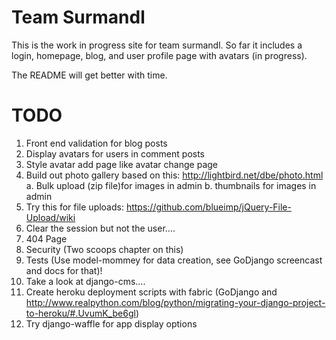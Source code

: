 Team Surmandl
==============

This is the work in progress site for team surmandl.  So far it includes a login, homepage, blog, and user profile page with avatars (in progress).

The README will get better with time.

TODO
========

1.  Front end validation for blog posts
2.  Display avatars for users in comment posts
3.  Style avatar add page like avatar change page
4.  Build out photo gallery based on this:  http://lightbird.net/dbe/photo.html
    a. Bulk upload (zip file)for images in admin
    b. thumbnails for images in admin
5.  Try this for file uploads: https://github.com/blueimp/jQuery-File-Upload/wiki
6.  Clear the session but not the user....
7.  404 Page
7.  Security (Two scoops chapter on this)
8.  Tests (Use model-mommey for data creation, see GoDjango screencast and docs for that)!
9.  Take a look at django-cms....
10. Create heroku deployment scripts with fabric (GoDjango and http://www.realpython.com/blog/python/migrating-your-django-project-to-heroku/#.UvumK_be6gl)
11.  Try django-waffle for app display options


